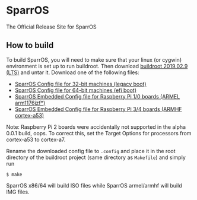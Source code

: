 # SparrOS
The Official Release Site for SparrOS

## How to build

To build SparrOS, you will need to make sure that your linux (or cygwin) environment is set up to run buildroot. Then download [buildroot 2019.02.9 (LTS)](https://buildroot.org/downloads/buildroot-2019.02.9.tar.gz) and untar it. Download one of the following files:

* [SparrOS Config file for 32-bit machines (legacy boot)](https://raw.githubusercontent.com/SparrOSDeveloperTeam/sparros/master/config-sparros-x86)
* [SparrOS Config file for 64-bit machines (efi boot)](https://raw.githubusercontent.com/SparrOSDeveloperTeam/sparros/master/config-sparros-x64)
* [SparrOS Embedded Config file for Raspberry Pi 1/0 boards (ARMEL arm1176jzf*)](https://raw.githubusercontent.com/SparrOSDeveloperTeam/sparros-pi/master/config-sparros-embedded-armel)
* [SparrOS Embedded Config file for Raspberry Pi 3/4 boards (ARMHF cortex-a53)](https://raw.githubusercontent.com/SparrOSDeveloperTeam/sparros-pi/master/config-sparros-embedded-armhf)

Note: Raspberry Pi 2 boards were accidentally not supported in the alpha 0.0.1 build, oops. To correct this, set the Target Options for processors from cortex-a53 to cortex-a7.

Rename the downloaded config file to `.config` and place it in the root directory of the buildroot project (same directory as `Makefile`) and simply run

```
$ make
```

SparrOS x86/64 will build ISO files while SparrOS armel/armhf will build IMG files.
